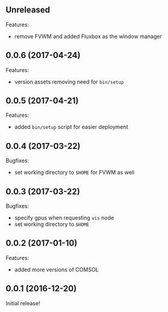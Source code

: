 ## Unreleased

Features:

  - remove FVWM and added Fluxbox as the window manager

## 0.0.6 (2017-04-24)

Features:

  - version assets removing need for `bin/setup`

## 0.0.5 (2017-04-21)

Features:

  - added `bin/setup` script for easier deployment

## 0.0.4 (2017-03-22)

Bugfixes:

  - set working directory to `$HOME` for FVWM as well

## 0.0.3 (2017-03-22)

Bugfixes:

  - specify gpus when requesting `vis` node
  - set working directory to `$HOME`

## 0.0.2 (2017-01-10)

Features:

  - added more versions of COMSOL

## 0.0.1 (2016-12-20)

Initial release!
